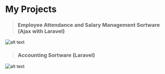 # My Projects

> ### Employee Attendance and Salary Management Sortware (Ajax with Laravel)
![alt text](https://raw.githubusercontent.com/sourovpal/sourovpal/main/project/project-3.gif)


> ### Accounting Sortware (Laravel)
![alt text](https://raw.githubusercontent.com/sourovpal/sourovpal/main/project/project-4.gif)
